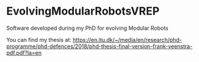 # EvolvingModularRobotsVREP
Software developed during my PhD for evolving Modular Robots

You can find my thesis at: https://en.itu.dk/~/media/en/research/phd-programme/phd-defences/2018/phd-thesis-final-version-frank-veenstra-pdf.pdf?la=en 
